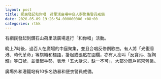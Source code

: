 ```yaml
---
layout: post
title: 網民發起和你唱　荷里活廣場中庭人群聚集警員戒備　
date: 2020-05-09 19:26:54.000000000 +08:00
categories: rthk
---
```


有網民發起到鑽石山荷里活廣場進行「和你唱」活動。

晚上7時後，過百人在廣場的中庭聚集，並且合唱反修例歌曲，有人將「光復香港、時代革命」等旗幟和標語，掛起或張貼在圍欄，亦有人高叫「反貪污、捉陶輝」等口號，並舉起手勢，表示「五大訴求，缺一不可」，大部分商戶照常營業。

廣場外和港鐵站有10多名防暴和便衣警員戒備。

